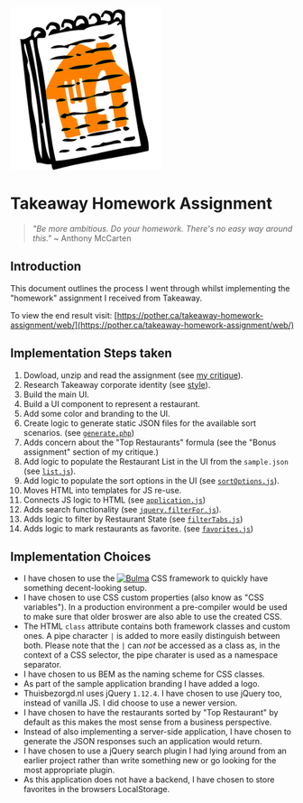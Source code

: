 ![Takeaway Homework Assignment Logo](./docs/logo.png)

# Takeaway Homework Assignment

> _"Be more ambitious. Do your homework. There's no easy way around this."_
> ~ Anthony McCarten

## Introduction

This document outlines the process I went through whilst implementing the
"homework" assignment I received from Takeaway.

To view the end result visit: [https://pother.ca/takeaway-homework-assignment/web/](https://pother.ca/takeaway-homework-assignment/web/)

## Implementation Steps taken

1. Dowload, unzip and read the assignment (see [my critique](./docs/critique.md)).
2. Research Takeaway corporate identity (see [style](./docs/style.md)).
3. Build the main UI.
4. Build a UI component to represent a restaurant.
5. Add some color and branding to the UI.
6. Create logic to generate static JSON files for the available sort scenarios.
   (see [`generate.php`](./src/generate.php))
7. Adds concern about the "Top Restaurants" formula (see the "Bonus
   assignment" section of my critique.)
8. Add logic to populate the Restaurant List in the UI from the `sample.json`
   (see [`list.js`](./web/js/list.js)).
9. Add logic to populate the sort options in the UI
   (see [`sortOptions.js`](./web/js/sortOptions.js)).
10. Moves HTML into templates for JS re-use.
11. Connects JS logic to HTML (see [`application.js`](./web/js/application.js))
12. Adds search functionality (see [`jquery.filterFor.js`](https://gist.github.com/Potherca/c765ec8e09270f25e44e525979c08a8a)).
13. Adds logic to filter by Restaurant State (see [`filterTabs.js`](./web/js/filterTabs.js))
14. Adds logic to mark restaurants as favorite. (see [`favorites.js`](./web/js/favorites.js))

## Implementation Choices

- I have chosen to use the [<img src="https://bulma.io/images/bulma-logo.png" alt="Bulma" width="80" height="20" />](https://bulma.io)
  CSS framework to quickly have something decent-looking setup.
- I have chosen to use CSS custom properties (also know as "CSS variables").
  In a production environment a pre-compiler would be used to make sure that
  older broswer are also able to use the created CSS.
- The HTML `class` attribute contains both framework classes and custom ones.
  A pipe character `|` is added to more easily distinguish between both. Please
  note that the `|` can _not_ be accessed as a class as, in the context of a CSS
  selector, the pipe charater is used as a namespace separator.
- I have chosen to us BEM as the naming scheme for CSS classes.
- As part of the sample application branding I have added a logo.
- Thuisbezorgd.nl uses jQuery `1.12.4`. I have chosen to use jQuery too, instead
  of vanilla JS. I did choose to use a newer version.
- I have chosen to have the restaurants sorted by "Top Restaurant" by default as
  this makes the most sense from a business perspective.
- Instead of also implementing a server-side application, I have chosen to
  generate the JSON responses such an application would return.
- I have chosen to use a jQuery search plugin I had lying around from an earlier
  project rather than write something new or go looking for the most appropriate
  plugin.
- As this application does not have a backend, I have chosen to store favorites
  in the browsers LocalStorage.
